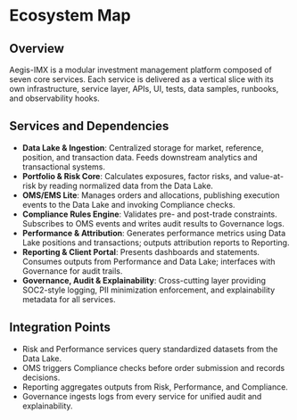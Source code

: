 # Ecosystem Map

## Overview
Aegis-IMX is a modular investment management platform composed of seven core services. Each service is delivered as a vertical slice with its own infrastructure, service layer, APIs, UI, tests, data samples, runbooks, and observability hooks.

## Services and Dependencies
- **Data Lake & Ingestion**: Centralized storage for market, reference, position, and transaction data. Feeds downstream analytics and transactional systems.
- **Portfolio & Risk Core**: Calculates exposures, factor risks, and value-at-risk by reading normalized data from the Data Lake.
- **OMS/EMS Lite**: Manages orders and allocations, publishing execution events to the Data Lake and invoking Compliance checks.
- **Compliance Rules Engine**: Validates pre- and post-trade constraints. Subscribes to OMS events and writes audit results to Governance logs.
- **Performance & Attribution**: Generates performance metrics using Data Lake positions and transactions; outputs attribution reports to Reporting.
- **Reporting & Client Portal**: Presents dashboards and statements. Consumes outputs from Performance and Data Lake; interfaces with Governance for audit trails.
- **Governance, Audit & Explainability**: Cross-cutting layer providing SOC2-style logging, PII minimization enforcement, and explainability metadata for all services.

## Integration Points
- Risk and Performance services query standardized datasets from the Data Lake.
- OMS triggers Compliance checks before order submission and records decisions.
- Reporting aggregates outputs from Risk, Performance, and Compliance.
- Governance ingests logs from every service for unified audit and explainability.

